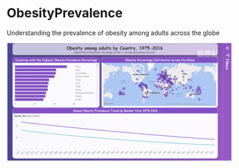 # ObesityPrevalence
Understanding the prevalence of obesity among adults across the globe

![Obesity Prevalence by Country from 1975-2016](https://github.com/iamBernardMuoneme/ObesityPrevalence/blob/main/Obesity%20by%20country%20PowerBI%20capture.PNG)
